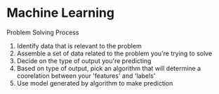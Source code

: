 # Machine Learning

Problem Solving Process
1. Identify data that is relevant to the problem
2. Assemble a set of data related to the problem you're trying to solve
3. Decide on the type of output you're predicting
4. Based on type of output, pick an algorithm that will determine a coorelation between your 'features' and 'labels'
5. Use model generated by algorithm to make prediction